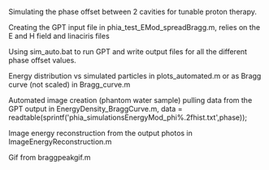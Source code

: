 Simulating the phase offset between 2 cavities for tunable proton therapy.

Creating the GPT input file in phia_test_EMod_spreadBragg.m,
  relies on the E and H field and linaciris files
  
Using sim_auto.bat to run GPT and write output files for all the different phase offset values.

Energy distribution vs simulated particles in plots_automated.m or as Bragg curve (not scaled) in Bragg_curve.m

Automated image creation (phantom water sample) pulling data from the GPT output in EnergyDensity_BraggCurve.m,
  data = readtable(sprintf('phia_simulationsEnergyMod_phi%.2fhist.txt',phase));
  
Image energy reconstruction from the output photos in ImageEnergyReconstruction.m

Gif from braggpeakgif.m
